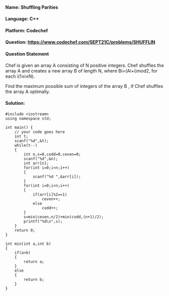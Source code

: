 #### Name: Shuffling Parities
#### Language: C++
#### Platform: Codechef
#### Question: https://www.codechef.com/SEPT21C/problems/SHUFFLIN

#### Question Statement

Chef is given an array A consisting of N positive integers. Chef shuffles the array A and creates a new array B of length N, where Bi=(Ai+i)mod2, for each i(1≤i≤N).

Find the maximum possible sum of integers of the array B
, if Chef shuffles the array A optimally.
</hr>

#### Solution:
```
#include <iostream>
using namespace std;

int main() {
	// your code goes here
	int t;
	scanf("%d",&t);
	while(t--)
	{
	    int n,s=0,codd=0,ceven=0;
	    scanf("%d",&n);
	    int arr[n];
	    for(int i=0;i<n;i++)
	    {
	        scanf("%d ",&arr[i]);
	    }
	    for(int i=0;i<n;i++)
	    {
	        if(arr[i]%2==1)
	            ceven++;
	        else
	            codd++;
	    }
	    s=min(ceven,n/2)+min(codd,(n+1)/2);
	    printf("%d\n",s);
	}
	return 0;
}

int min(int a,int b)
{
    if(a>b)
    {
        return a;
    }
    else
    {
        return b;
    }
}
```
